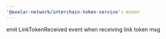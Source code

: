 ```yaml
---
'@axelar-network/interchain-token-service': minor
---
```


emit LinkTokenReceived event when receiving link token msg
